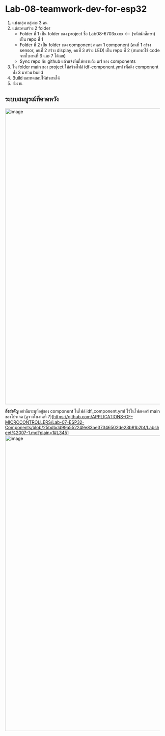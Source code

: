 # Lab-08-teamwork-dev-for-esp32
1. แบ่งกลุ่ม กลุ่มละ 3 คน
2. แต่ละคนสร้าง 2 folder
   - Folder ที่ 1 เป็น folder ของ project ชื่อ Lab08-6703xxxx <-- (รหัสนักศึกษา) เป็น repo ที่ 1
   - Folder ที่ 2 เป็น folder ของ component คนละ 1 component  (คนที่ 1 สร้าง sensor, คนที่ 2 สร้าง display, คนที่ 3 สร้าง LED) เป็น repo ที่ 2  (สามารถใช้ code จากใบงานที่ 6 และ 7 ได้เลย)
   - Sync repo กับ github แล้วแจ้งทีมให้ทราบถึง url ของ components  
3. ใน folder main ของ project ให้สร้างไฟล์ idf-component.yml เพื่อดึง component ทั้ง 3 มาร่วม build
4. Build และทดสอบให้ทำงานได้
5. ส่งงาน

## ระบบสมบูรณ์ที่คาดหวัง
 
<img width="1588" height="964" alt="image" src="https://github.com/user-attachments/assets/b9c9e187-c856-4488-9dd5-0e3073ac7f61" />


**สิ่งสำคัญ** อย่าลืมระบุที่อยู่ของ component ในไฟล์ idf_component.yml ไว้ในโฟลเดอร์ main ของโปรเจค (ดูจากใบงานที่ 7)[https://github.com/APPLICATIONS-OF-MICROCONTROLLERS/Lab-07-ESP32-Components/blob/25bdbdd99a552249e83ae37346502de23b81b2bf/Labsheet%2007-1.md?plain=1#L345]
<img width="1579" height="964" alt="image" src="https://github.com/user-attachments/assets/aaa3e21b-b6a6-47d1-b2d8-25af96c07920" />
